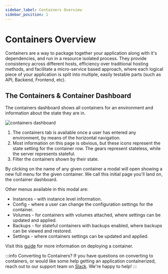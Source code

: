 ```yaml
---
sidebar_label: Containers Overview
sidebar_position: 1
---
```


# Containers Overview

Containers are a way to package together your application along with it's dependencies, and run in a resource isolated process. They provide consistency across different hosts, efficiency over traditional hosting methods, and facilitate a micro-service based approach, where each logical piece of your application is split into multiple, easily testable parts (such as API, Backend, Frontend, etc).

## The Containers & Container Dashboard

The containers dashboard shows all containers for an environment and information about the state they are in.

![containers dashboard](https://static.cycle.io/portal-docs/containers/container-dashboard.png)

1. The containers tab is available once a user has entered any environment, by means of the horizontal navigation.
2. Most information on this page is obvious, but these icons represent the state setting for the container row. The gears represent stateless, while the server represents stateful.
3. Filter the containers shown by their state.

By clicking on the name of any given container a modal will open showing a new full menu for the given container. We call this initial page you'll land on, the container dashboard.

Other menus available in this modal are:

- Instances - with instance level information.
- Config - where a user can change the configuration settings for the container.
- Volumes - for containers with volumes attached, where settings can be updated and applied.
- Backups - for stateful containers with backups enabled, where backups can be viewed and restored.
- Settings - where containers settings can be updated and applied.

Visit this [guide](/docs/environments/deployments/deploy-single-container) for more information on deploying a container.

:::info Converting to Containers?
If you have questions on converting to containers, or would like some help getting an application containerized, reach out to our support team on [Slack](https://slack.cycle.io). We're happy to help!
:::
